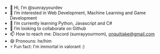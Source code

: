 - 👋 Hi, I’m @sunrayyourdev
- 👀 I’m interested in Web Development, Machine Learning and Game Development
- 🌱 I’m currently learning Python, Javascript and C#
- 💞️ I’m looking to collaborate on Github
- 📫 How to reach me: Discord (sunrayyourmom), onquitjake@gmail.com
- 😄 Pronouns: he/him
- ⚡ Fun fact: I'm immortal in valorant :)

<!---
sunrayyourdev/sunrayyourdev is a ✨ special ✨ repository because its `README.md` (this file) appears on your GitHub profile.
You can click the Preview link to take a look at your changes.
--->
